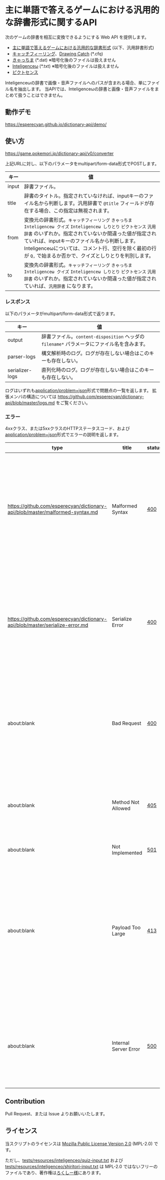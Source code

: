 主に単語で答えるゲームにおける汎用的な辞書形式に関するAPI
=====================================================
次のゲームの辞書を相互に変換できるようにする Web API を提供します。

* [主に単語で答えるゲームにおける汎用的な辞書形式] \(以下、汎用辞書形式)
* [キャッチフィーリング]、[Drawing Catch] \(*.cfq)
* [きゃっちま] \(*.dat) ※暗号化後のファイルは扱えません
* [Inteligenceω] \(*.txt) ※暗号化後のファイルは扱えません
* [ピクトセンス]

Inteligenceωの辞書で画像・音声ファイルへのパスが含まれる場合、単にファイル名を抽出します。
当APIでは、Inteligenceωの辞書と画像・音声ファイルをまとめて扱うことはできません。

[主に単語で答えるゲームにおける汎用的な辞書形式]: https://github.com/esperecyan/dictionary/blob/master/dictionary.md
[キャッチフィーリング]: http://forest.watch.impress.co.jp/library/software/catchfeeling/
[Drawing Catch]: http://drafly.nazo.cc/games/olds/DC
[きゃっちま]: http://vodka-catchm.seesaa.net/article/115922159.html
[ピクトセンス]: http://pictsense.com/
[Inteligenceω]: http://loxee.web.fc2.com/inteli.html

動作デモ
--------
https://esperecyan.github.io/dictionary-api/demo/

使い方
------
https://game.pokemori.jp/dictionary-api/v0/converter

上記URLに対し、以下のパラメータをmultipart/form-data形式でPOSTします。

| キー  | 値                                                                          |
|-------|-----------------------------------------------------------------------------|
| input | 辞書ファイル。                                                              |
| title | 辞書のタイトル。指定されていなければ、inputキーのファイル名から判断します。汎用辞書で `@title` フィールドが存在する場合、この指定は無視されます。 |
| from  | 変換元の辞書形式。`キャッチフィーリング` `きゃっちま` `Inteligenceω クイズ` `Inteligenceω しりとり` `ピクトセンス` `汎用辞書` のいずれか。指定されていないか間違った値が指定されていれば、inputキーのファイル名から判断します。Inteligenceωについては、コメント行、空行を除く最初の行が `Q,` で始まるか否かで、クイズとしりとりを判別します。 |
| to    | 変換先の辞書形式。`キャッチフィーリング` `きゃっちま` `Inteligenceω クイズ` `Inteligenceω しりとり` `ピクトセンス` `汎用辞書` のいずれか。指定されていないか間違った値が指定されていれば、`汎用辞書` になります。 |

### レスポンス

以下のパラメータがmultipart/form-data形式で返ります。

| キー            | 値                                                                                         |
|-----------------|--------------------------------------------------------------------------------------------|
| output          | 辞書ファイル。`content-disposition` ヘッダの `filename*` パラメータにファイル名を含みます。|
| parser-logs     | 構文解析時のログ。ログが存在しない場合はこのキーも存在しない。                             |
| serializer-logs | 直列化時のログ。ログが存在しない場合はこのキーも存在しない。                               |

ログはいずれも[application/problem+json]形式で問題点の一覧を返します。
拡張メンバの構造については https://github.com/esperecyan/dictionary-api/blob/master/logs.md をご覧ください。

### エラー
4xxクラス、または5xxクラスのHTTPステータスコード、および[application/problem+json]形式でエラーの説明を返します。

| type                                                                         | title                 | status | 原因                                                                         |
|------------------------------------------------------------------------------|-----------------------|--------|------------------------------------------------------------------------------|
| https://github.com/esperecyan/dictionary-api/blob/master/malformed-syntax.md | Malformed Syntax      |[400]   | 指定された形式を想定した構文解析に失敗したことを表します。                   |
| https://github.com/esperecyan/dictionary-api/blob/master/serialize-error.md  | Serialize Error       |[400]   | 指定された形式へ直列化できる辞書ではなかったことを表します。                 |
| about:blank                                                                  | Bad Request           |[400]   | inputキーで辞書ファイルが与えられなかった場合。                              |
| about:blank                                                                  | Method Not Allowed    |[405]   | POST以外のメソッドでリクエストした場合。                                     |
| about:blank                                                                  | Not Implemented       |[501]   | 〃                                                                           |
| about:blank                                                                  | Payload Too Large     |[413]   | POSTしたファイル、またはPOSTデータ全体のファイルが大き過ぎることを表します。 |
| about:blank                                                                  | Internal Server Error |[500]   | サーバー側の設定ミスなどに起因するエラー。                                   |

[application/problem+json]: https://tools.ietf.org/html/rfc7807 "Problem Details for HTTP APIs"
[400]: https://triple-underscore.github.io/RFC7231-ja.html#status.400
[405]: https://triple-underscore.github.io/RFC7231-ja.html#status.405
[501]: https://triple-underscore.github.io/RFC7231-ja.html#status.501
[413]: https://triple-underscore.github.io/RFC7231-ja.html#status.413
[500]: https://triple-underscore.github.io/RFC7231-ja.html#status.500

Contribution
------------
Pull Request、または Issue よりお願いいたします。

ライセンス
----------
当スクリプトのライセンスは [Mozilla Public License Version 2.0] \(MPL-2.0) です。

ただし、[tests/resources/inteligenceo/quiz-input.txt] および [tests/resources/inteligenceo/shiritori-input.txt] は
MPL-2.0 ではないフリーのファイルであり、著作権は[ろくしー様]にあります。

[Mozilla Public License Version 2.0]: https://www.mozilla.org/MPL/2.0/
[tests/resources/inteligenceo/quiz-input.txt]: tests/resources/inteligenceo/quiz-input.txt
[tests/resources/inteligenceo/shiritori-input.txt]: tests/resources/inteligenceo/shiritori-input.txt
[ろくしー様]: https://twitter.com/loxeee
